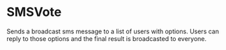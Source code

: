 # SMSVote
Sends a broadcast sms message to a list of users with options. Users
can reply to those options and the final result is broadcasted to
everyone.
